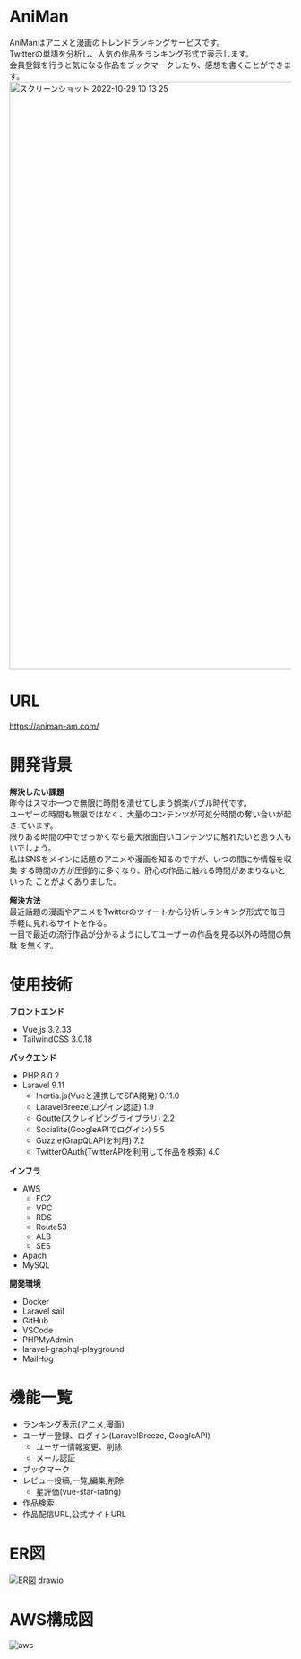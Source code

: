 # AniMan
AniManはアニメと漫画のトレンドランキングサービスです。<br>
Twitterの単語を分析し、人気の作品をランキング形式で表示します。<br>
会員登録を行うと気になる作品をブックマークしたり、感想を書くことができます。
<img width="1049" alt="スクリーンショット 2022-10-29 10 13 25" src="https://user-images.githubusercontent.com/105541558/198755254-d4333d8b-d604-4e8d-8249-d7dbb07c33f4.png">

# URL
https://animan-am.com/

# 開発背景
**解決したい課題**<br>
昨今はスマホ一つで無限に時間を潰せてしまう娯楽バブル時代です。<br>
ユーザーの時間も無限ではなく、大量のコンテンツが可処分時間の奪い合いが起き
ています。<br>
限りある時間の中でせっかくなら最大限面白いコンテンツに触れたいと思う人もいでしょう。<br>
私はSNSをメインに話題のアニメや漫画を知るのですが、いつの間にか情報を収集
する時間の方が圧倒的に多くなり、肝心の作品に触れる時間があまりないといった
ことがよくありました。

**解決方法**<br>
最近話題の漫画やアニメをTwitterのツイートから分析しランキング形式で毎日手軽に見れるサイトを作る。<br>
一目で最近の流行作品が分かるようにしてユーザーの作品を見る以外の時間の無駄
を無くす。

# 使用技術
**フロントエンド**
- Vue,js 3.2.33
- TailwindCSS 3.0.18

**バックエンド**
- PHP 8.0.2
- Laravel 9.11
  - Inertia.js(Vueと連携してSPA開発) 0.11.0
  - LaravelBreeze(ログイン認証) 1.9
  - Goutte(スクレイピングライブラリ) 2.2
  - Socialite(GoogleAPIでログイン) 5.5
  - Guzzle(GrapQLAPIを利用) 7.2
  - TwitterOAuth(TwitterAPIを利用して作品を検索) 4.0

**インフラ**<br>
- AWS
  - EC2
  - VPC
  - RDS
  - Route53
  - ALB
  - SES
- Apach
- MySQL

**開発環境**
- Docker
- Laravel sail
- GitHub
- VSCode
- PHPMyAdmin
- laravel-graphql-playground
- MailHog

# 機能一覧
- ランキング表示(アニメ,漫画)
- ユーザー登録、ログイン(LaravelBreeze, GoogleAPI)
  - ユーザー情報変更、削除
  - メール認証
- ブックマーク
- レビュー投稿,一覧,編集,削除
  - 星評価(vue-star-rating)
- 作品検索
- 作品配信URL,公式サイトURL

# ER図
![ER図 drawio](https://user-images.githubusercontent.com/105541558/198505024-bca5f1a8-161e-4f3c-8552-aa8b4546312a.png)

# AWS構成図
![aws](https://user-images.githubusercontent.com/105541558/198754936-574fda46-ac73-4daf-b84c-b54946410df6.png)